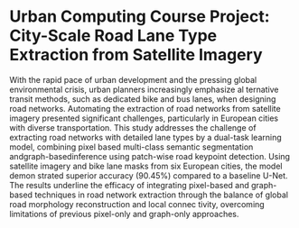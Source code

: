# Urban Computing Course Project: City-Scale Road Lane Type Extraction from Satellite Imagery

 With the rapid pace of urban development and the pressing global
 environmental crisis, urban planners increasingly emphasize al
ternative transit methods, such as dedicated bike and bus lanes,
 when designing road networks. Automating the extraction of road
 networks from satellite imagery presented significant challenges,
 particularly in European cities with diverse transportation. This
 study addresses the challenge of extracting road networks with
 detailed lane types by a dual-task learning model, combining pixel
based multi-class semantic segmentation andgraph-basedinference
 using patch-wise road keypoint detection. Using satellite imagery
 and bike lane masks from six European cities, the model demon
strated superior accuracy (90.45%) compared to a baseline U-Net.
 The results underline the efficacy of integrating pixel-based and
 graph-based techniques in road network extraction through the
 balance of global road morphology reconstruction and local connec
tivity, overcoming limitations of previous pixel-only and graph-only
 approaches.
